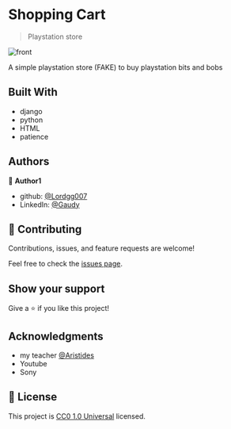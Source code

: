 # Shopping Cart

> Playstation store

![front](https://github.com/Lordgg007/shopping-_car_django_20sep23/assets/139135651/8bae00b9-f723-4848-946f-8e99f2a5c0b0)


A simple playstation store (FAKE) to buy playstation bits and bobs 

## Built With

- django
- python
- HTML
- patience


## Authors

👤 **Author1**

- github: [@Lordgg007](https://github.com/Lordgg007)
- LinkedIn: [@Gaudy](https://linkedin.com/linkedinhandle)


## 🤝 Contributing

Contributions, issues, and feature requests are welcome!

Feel free to check the [issues page](https://github.com/Lordgg007/shopping-_car_django_20sep23/issues).

## Show your support

Give a ⭐️ if you like this project!

## Acknowledgments

- my teacher [@Aristides](https://github.com/aristides1000)
- Youtube
- Sony

## 📝 License

This project is [CC0 1.0 Universal](LICENSE) licensed.
